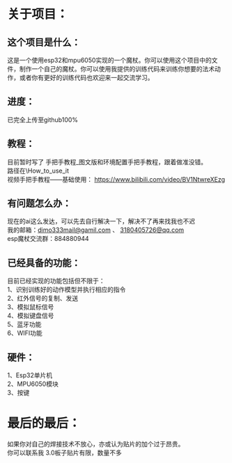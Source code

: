 关于项目：
===

这个项目是什么：
---
这是一个使用esp32和mpu6050实现的一个魔杖。你可以使用这个项目中的文件，制作一个自己的魔杖。你可以使用我提供的训练代码来训练你想要的法术动作，或者你有更好的训练代码也欢迎来一起交流学习。<br>

进度：
---
已完全上传至github100%

教程：
---
目前暂时写了 手把手教程_图文版和环境配置手把手教程，跟着做准没错。<br>
路径在\How_to_use_it<br>
视频手把手教程——基础使用： https://www.bilibili.com/video/BV1NtwreXEzg

有问题怎么办：
---
现在的ai这么发达，可以先去自行解决一下，解决不了再来找我也不迟<br>
我的邮箱：dimo333mail@gamil.com 、 3180405726@qq.com<br>
esp魔杖交流群：884880944<br>


已经具备的功能：
---
目前已经实现的功能包括但不限于：<br>
1、识别训练好的动作模型并执行相应的指令<br>
2、红外信号的复制、发送<br>
3、模拟鼠标信号<br>
4、模拟键盘信号<br>
5、蓝牙功能<br>
6、WIFI功能

硬件：
---
1、Esp32单片机<br>
2、MPU6050模块<br>
3、按键<br>

最后的最后：
===
如果你对自己的焊接技术不放心，亦或认为贴片的加个过于昂贵。<br>
你可以联系我
3.0板子贴片有限，数量不多

